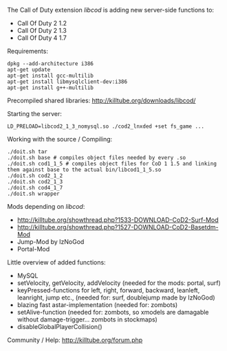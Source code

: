 The Call of Duty extension *libcod* is adding new server-side functions to:

 - Call Of Duty 2 1.2
 - Call Of Duty 2 1.3
 - Call Of Duty 4 1.7

Requirements:
```
dpkg --add-architecture i386
apt-get update
apt-get install gcc-multilib
apt-get install libmysqlclient-dev:i386
apt-get install g++-multilib
```

Precompiled shared libraries: http://killtube.org/downloads/libcod/

Starting the server:

```LD_PRELOAD=libcod2_1_3_nomysql.so ./cod2_lnxded +set fs_game ...```
	
Working with the source / Compiling:
```
./doit.sh tar
./doit.sh base # compiles object files needed by every .so
./doit.sh cod1_1_5 # compiles object files for CoD 1 1.5 and linking them against base to the actual bin/libcod1_1_5.so
./doit.sh cod2_1_2
./doit.sh cod2_1_3
./doit.sh cod4_1_7
./doit.sh wrapper
```

Mods depending on *libcod*:
- http://killtube.org/showthread.php?1533-DOWNLOAD-CoD2-Surf-Mod
- http://killtube.org/showthread.php?1527-DOWNLOAD-CoD2-Basetdm-Mod
- Jump-Mod by IzNoGod
- Portal-Mod
	
Little overview of added functions:
- MySQL
- setVelocity, getVelocity, addVelocity (needed for the mods: portal, surf)
- keyPressed-functions for left, right, forward, backward, leanleft, leanright, jump etc., (needed for: surf, doublejump made by IzNoGod)
- blazing fast astar-implementation (needed for: zombots)
- setAlive-function (needed for: zombots, so xmodels are damagable without damage-trigger... zombots in stockmaps)
- disableGlobalPlayerCollision() 
	
Community / Help: http://killtube.org/forum.php
